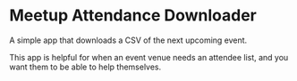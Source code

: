 # Meetup Attendance Downloader

A simple app that downloads a CSV of the next upcoming event.

This app is helpful for when an event venue needs an attendee list, and
you want them to be able to help themselves.
